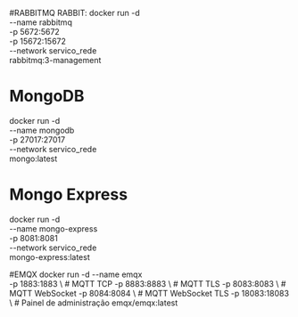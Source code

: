 #RABBITMQ
RABBIT:
docker run -d \
  --name rabbitmq \
  -p 5672:5672 \
  -p 15672:15672 \
  --network servico_rede \
  rabbitmq:3-management


# MongoDB
docker run -d \
  --name mongodb \
  -p 27017:27017 \
  --network servico_rede \
  mongo:latest

# Mongo Express
docker run -d \
  --name mongo-express \
  -p 8081:8081 \
  --network servico_rede \
  mongo-express:latest

#EMQX
docker run -d --name emqx \
  -p 1883:1883 \    # MQTT TCP
  -p 8883:8883 \    # MQTT TLS
  -p 8083:8083 \    # MQTT WebSocket
  -p 8084:8084 \    # MQTT WebSocket TLS
  -p 18083:18083 \  # Painel de administração
  emqx/emqx:latest
